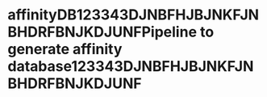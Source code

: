 # affinityDB123343DJNBFHJBJNKFJNBHDRFBNJKDJUNFPipeline to generate affinity database123343DJNBFHJBJNKFJNBHDRFBNJKDJUNF